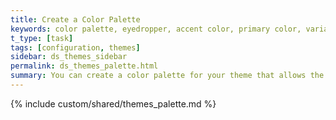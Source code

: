 ```yaml
---
title: Create a Color Palette
keywords: color palette, eyedropper, accent color, primary color, variables, LESS variables, LESS, manifest,
t_type: [task]
tags: [configuration, themes]
sidebar: ds_themes_sidebar
permalink: ds_themes_palette.html
summary: You can create a color palette for your theme that allows the user to select a primary and an accent color for the site.
---
```

{% include custom/shared/themes_palette.md %}